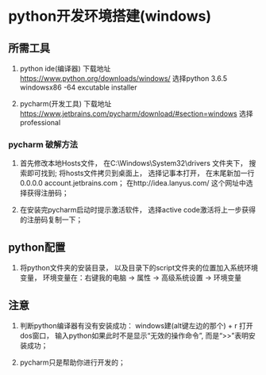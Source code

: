 # python开发环境搭建(windows)

## 所需工具

1. python ide(编译器) 下载地址 https://www.python.org/downloads/windows/ 选择python 3.6.5  windowsx86 -64 excutable installer

2. pycharm(开发工具) 下载地址 https://www.jetbrains.com/pycharm/download/#section=windows 选择professional

### pycharm 破解方法

1. 首先修改本地Hosts文件， 在C:\Windows\System32\drivers 文件夹下， 搜索即可找到; 将hosts文件拷贝到桌面上， 选择记事本打开， 在末尾新加一行0.0.0.0 account.jetbrains.com； 在http://idea.lanyus.com/ 这个网址中选择获得注册码；


2. 在安装完pycharm启动时提示激活软件， 选择active code激活将上一步获得的注册码复制一下；

## python配置

1. 将python文件夹的安装目录， 以及目录下的script文件夹的位置加入系统环境变量， 环境变量在：右键我的电脑 -> 属性 -> 高级系统设置 -> 环境变量

## 注意

1. 判断python编译器有没有安装成功：
windows建(alt键左边的那个) + r 打开dos窗口， 输入python如果此时不是显示“无效的操作命令”, 而是“>>”表明安装成功；

2. pycharm只是帮助你进行开发的；


